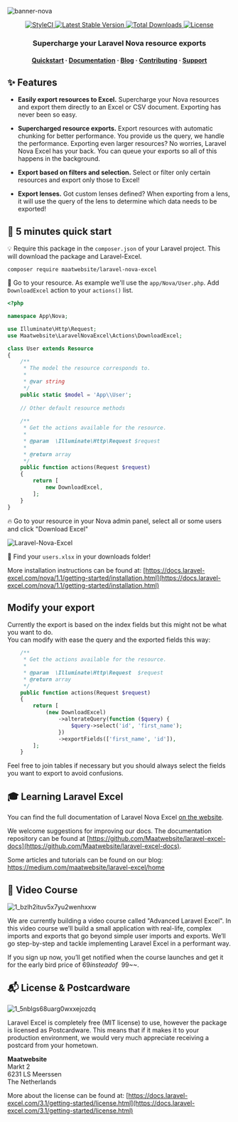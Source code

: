 ![banner-nova](https://user-images.githubusercontent.com/7728097/57463952-16783a80-727c-11e9-87f7-94aae5284bfc.jpg)

<p align="center">
  <a href="https://styleci.io/repos/146120416">
    <img src="https://styleci.io/repos/146120416/shield?branch=1.1" alt="StyleCI">
  </a> 
  
   <a href="https://packagist.org/packages/maatwebsite/laravel-nova-excel">
      <img src="https://poser.pugx.org/maatwebsite/laravel-nova-excel/v/stable.png" alt="Latest Stable Version">
  </a> 
  
  <a href="https://packagist.org/packages/maatwebsite/laravel-nova-excel">
      <img src="https://poser.pugx.org/maatwebsite/laravel-nova-excel/downloads.png" alt="Total Downloads">
  </a> 
  
  <a href="https://packagist.org/packages/maatwebsite/laravel-nova-excel">
    <img src="https://poser.pugx.org/maatwebsite/laravel-nova-excel/license.png" alt="License">
  </a>
</p>


<h3 align="center">Supercharge your Laravel Nova resource exports</h3>

<h4 align="center">
  <a href="https://docs.laravel-excel.com/nova/1.1/getting-started/">Quickstart</a>
  <span> · </span>
  <a href="https://docs.laravel-excel.com/nova/1.1/">Documentation</a>
  <span> · </span>
  <a href="https://docs.laravel-excel.com/blog/">Blog</a>
  <span> · </span>
  <a href="https://docs.laravel-excel.com/3.1/getting-started/contributing.html">Contributing</a>
  <span> · </span>
  <a href="https://docs.laravel-excel.com/3.1/getting-started/support.html">Support</a>
</h4>

## ✨ Features

- **Easily export resources to Excel.** Supercharge your Nova resources and export them directly to an Excel or CSV document. Exporting has never been so easy.

- **Supercharged resource exports.** Export resources with automatic chunking for better performance. You provide us the query, we handle the performance. Exporting even larger resources? No worries, Laravel Nova Excel has your back. You can queue your exports so all of this happens in the background.

- **Export based on filters and selection.** Select or filter only certain resources and export only those to Excel!

- **Export lenses.** Got custom lenses defined? When exporting from a lens, it will use the query of the lens to determine which data needs to be exported!

## :rocket: 5 minutes quick start

:bulb: Require this package in the `composer.json` of your Laravel project. This will download the package and Laravel-Excel.

```
composer require maatwebsite/laravel-nova-excel
```

:muscle: Go to your resource. As example we'll use the `app/Nova/User.php`. Add `DownloadExcel` action to your `actions()` list.

```php
<?php

namespace App\Nova;

use Illuminate\Http\Request;
use Maatwebsite\LaravelNovaExcel\Actions\DownloadExcel;

class User extends Resource
{
    /**
     * The model the resource corresponds to.
     *
     * @var string
     */
    public static $model = 'App\\User';
    
    // Other default resource methods
    
    /**
     * Get the actions available for the resource.
     *
     * @param  \Illuminate\Http\Request $request
     *
     * @return array
     */
    public function actions(Request $request)
    {
        return [
            new DownloadExcel,
        ];
    }
}
```

:fire: Go to your resource in your Nova admin panel, select all or some users and click "Download Excel"

![Laravel-Nova-Excel](https://user-images.githubusercontent.com/7728097/44807515-0dea4300-abca-11e8-9396-9bd969f6a6c9.png)

:page_facing_up: Find your `users.xlsx` in your downloads folder!

More installation instructions can be found at: [https://docs.laravel-excel.com/nova/1.1/getting-started/installation.html](https://docs.laravel-excel.com/nova/1.1/getting-started/installation.html)

## Modify your export

Currently the export is based on the index fields but this might not be what you want to do.  
You can modify with ease the query and the exported fields this way:

```php
    /**
     * Get the actions available for the resource.
     *
     * @param  \Illuminate\Http\Request  $request
     * @return array
     */
    public function actions(Request $request)
    {
        return [
            (new DownloadExcel)
                ->alterateQuery(function ($query) {
                    $query->select('id', 'first_name');
                })
                ->exportFields(['first_name', 'id']),
        ];
    }
```

Feel free to join tables if necessary but you should always select the fields you want to export to avoid confusions.

## 🎓 Learning Laravel Excel

You can find the full documentation of Laravel Nova Excel [on the website](https://docs.laravel-excel.com/nova).

We welcome suggestions for improving our docs. The documentation repository can be found at [https://github.com/Maatwebsite/laravel-excel-docs](https://github.com/Maatwebsite/laravel-excel-docs).

Some articles and tutorials can be found on our blog: https://medium.com/maatwebsite/laravel-excel/home

## 🎥 Video Course

![1_bzlh2ituv5x7yu2wenhxxw](https://user-images.githubusercontent.com/7728097/53638298-188f9e80-3c26-11e9-82c8-baf057271013.jpeg)

We are currently building a video course called "Advanced Laravel Excel". In this video course we’ll build a small application with real-life, complex imports and exports that go beyond simple user imports and exports. We’ll go step-by-step and tackle implementing Laravel Excel in a performant way.

If you sign up now, you’ll get notified when the course launches and get it for the early bird price of $69 instead of ~~$99~~.

## :mailbox_with_mail: License & Postcardware

![1_5nblgs68uarg0wxxejozdq](https://user-images.githubusercontent.com/7728097/53638144-9e5f1a00-3c25-11e9-9f4a-fc71c9d94562.jpg)

Laravel Excel is completely free (MIT license) to use, however the package is licensed as Postcardware. This means that if it makes it to your production environment, we would very much appreciate receiving a postcard from your hometown.

**Maatwebsite**  
Markt 2  
6231 LS Meerssen  
The Netherlands 

More about the license can be found at: [https://docs.laravel-excel.com/3.1/getting-started/license.html](https://docs.laravel-excel.com/3.1/getting-started/license.html)
